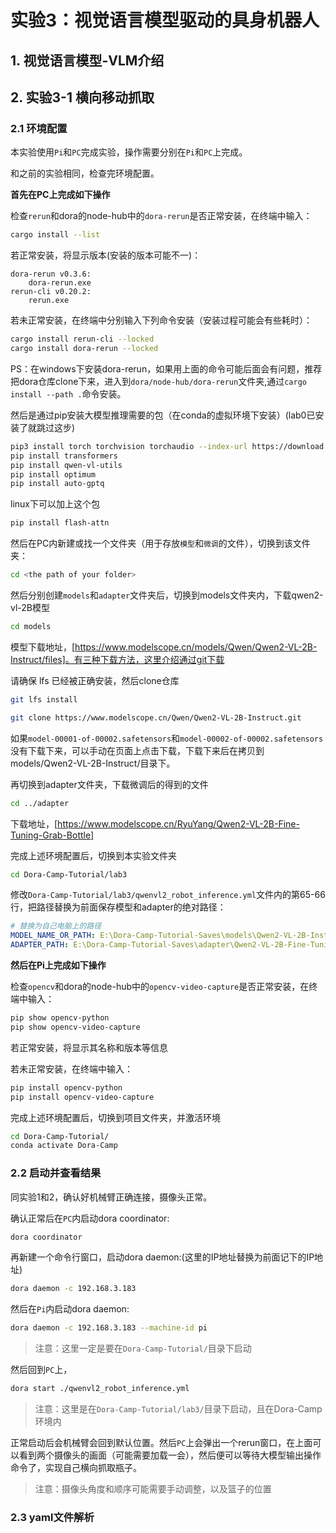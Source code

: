 # 实验3：视觉语言模型驱动的具身机器人

## 1. 视觉语言模型-VLM介绍

## 2. 实验3-1 横向移动抓取

### 2.1 环境配置

本实验使用`Pi`和`PC`完成实验，操作需要分别在`Pi`和`PC`上完成。

和之前的实验相同，检查完环境配置。

**首先在PC上完成如下操作**

检查`rerun`和dora的node-hub中的`dora-rerun`是否正常安装，在终端中输入：

```bash
cargo install --list
```

若正常安装，将显示版本(安装的版本可能不一)：

```
dora-rerun v0.3.6:
    dora-rerun.exe
rerun-cli v0.20.2:
    rerun.exe
```

若未正常安装，在终端中分别输入下列命令安装（安装过程可能会有些耗时）：

```bash
cargo install rerun-cli --locked
cargo install dora-rerun --locked
```

PS：在windows下安装dora-rerun，如果用上面的命令可能后面会有问题，推荐把dora仓库clone下来，进入到`dora/node-hub/dora-rerun`文件夹,通过`cargo install --path .`命令安装。

然后是通过pip安装大模型推理需要的包（在conda的虚拟环境下安装）(lab0已安装了就跳过这步)

```bash
pip3 install torch torchvision torchaudio --index-url https://download.pytorch.org/whl/cu124 --default-timeout=3600
pip install transformers
pip install qwen-vl-utils
pip install optimum
pip install auto-gptq
```

linux下可以加上这个包

```bash
pip install flash-attn
```

然后在PC内新建或找一个文件夹（用于存放`模型`和`微调`的文件），切换到该文件夹：

```bash
cd <the path of your folder>
```

然后分别创建`models`和`adapter`文件夹后，切换到models文件夹内，下载qwen2-vl-2B模型

```bash
cd models
```

模型下载地址，[https://www.modelscope.cn/models/Qwen/Qwen2-VL-2B-Instruct/files]。有三种下载方法，这里介绍通过git下载

请确保 lfs 已经被正确安装，然后clone仓库

```bash
git lfs install
```
```bash
git clone https://www.modelscope.cn/Qwen/Qwen2-VL-2B-Instruct.git
```

如果`model-00001-of-00002.safetensors`和`model-00002-of-00002.safetensors`没有下载下来，可以手动在页面上点击下载，下载下来后在拷贝到models/Qwen2-VL-2B-Instruct/目录下。

再切换到adapter文件夹，下载微调后的得到的文件

```bash
cd ../adapter
```

下载地址，[https://www.modelscope.cn/RyuYang/Qwen2-VL-2B-Fine-Tuning-Grab-Bottle]
    

完成上述环境配置后，切换到本实验文件夹

```bash
cd Dora-Camp-Tutorial/lab3
```

修改`Dora-Camp-Tutorial/lab3/qwenvl2_robot_inference.yml`文件内的第65-66行，把路径替换为前面保存模型和adapter的绝对路径：

```yaml
# 替换为自己电脑上的路径
MODEL_NAME_OR_PATH: E:\Dora-Camp-Tutorial-Saves\models\Qwen2-VL-2B-Instruct
ADAPTER_PATH: E:\Dora-Camp-Tutorial-Saves\adapter\Qwen2-VL-2B-Fine-Tuning-Grab-Bottle
```

**然后在Pi上完成如下操作**

检查`opencv`和dora的node-hub中的`opencv-video-capture`是否正常安装，在终端中输入：

```bash
pip show opencv-python
pip show opencv-video-capture
```

若正常安装，将显示其名称和版本等信息


若未正常安装，在终端中输入：

```bash
pip install opencv-python
pip install opencv-video-capture
```

完成上述环境配置后，切换到项目文件夹，并激活环境

```bash
cd Dora-Camp-Tutorial/
conda activate Dora-Camp
```

### 2.2 启动并查看结果

同实验1和2，确认好机械臂正确连接，摄像头正常。

确认正常后在`PC`内启动dora coordinator:

```bash
dora coordinator
```

再新建一个命令行窗口，启动dora daemon:(这里的IP地址替换为前面记下的IP地址)

```bash
dora daemon -c 192.168.3.183
```

然后在`Pi`内启动dora daemon:

```bash
dora daemon -c 192.168.3.183 --machine-id pi
```

> 注意：这里一定是要在`Dora-Camp-Tutorial/`目录下启动

然后回到`PC`上，

```bash
dora start ./qwenvl2_robot_inference.yml
```

> 注意：这里是在`Dora-Camp-Tutorial/lab3/`目录下启动，且在Dora-Camp环境内

正常启动后会机械臂会回到默认位置。然后`PC`上会弹出一个rerun窗口，在上面可以看到两个摄像头的画面（可能需要加载一会），然后便可以等待大模型输出操作命令了，实现自己横向抓取瓶子。

> 注意：摄像头角度和顺序可能需要手动调整，以及篮子的位置

### 2.3 yaml文件解析
